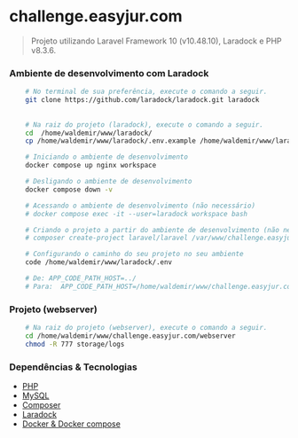 # challenge.easyjur.com

> Projeto utilizando Laravel Framework 10 (v10.48.10), Laradock e PHP v8.3.6.

### Ambiente de desenvolvimento com Laradock

```bash
    # No terminal de sua preferência, execute o comando a seguir.
    git clone https://github.com/laradock/laradock.git laradock
    
    
    # Na raiz do projeto (laradock), execute o comando a seguir.
    cd  /home/waldemir/www/laradock/
    cp /home/waldemir/www/laradock/.env.example /home/waldemir/www/laradock/.env

    # Iniciando o ambiente de desenvolvimento
    docker compose up nginx workspace

    # Desligando o ambiente de desenvolvimento
    docker compose down -v

    # Acessando o ambiente de desenvolvimento (não necessário)
    # docker compose exec -it --user=laradock workspace bash

    # Criando o projeto a partir do ambiente de desenvolvimento (não necessário)
    # composer create-project laravel/laravel /var/www/challenge.easyjur.com/webserver "10.*" --prefer-dist

    # Configurando o caminho do seu projeto no seu ambiente
    code /home/waldemir/www/laradock/.env

    # De: APP_CODE_PATH_HOST=../
    # Para:  APP_CODE_PATH_HOST=/home/waldemir/www/challenge.easyjur.com/webserver
```

### Projeto (webserver)
```bash
    # Na raiz do projeto (webserver), execute o comando a seguir.
    cd /home/waldemir/www/challenge.easyjur.com/webserver
    chmod -R 777 storage/logs
```

### Dependências & Tecnologias
- [PHP](https://www.php.net/)
- [MySQL](https://www.mysql.com/)
- [Composer](https://getcomposer.org/)
- [Laradock](https://laradock.io/)
- [Docker & Docker compose](https://docs.docker.com/desktop/install/linux-install/)



